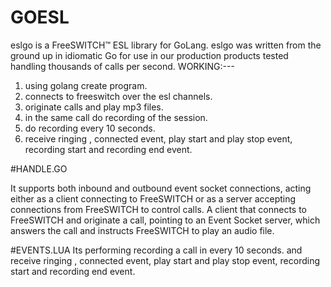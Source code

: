# GOESL
eslgo is a FreeSWITCH™ ESL library for GoLang. eslgo was written from the ground up in idiomatic Go for use in our production products tested handling thousands of calls per second.
WORKING:---
1. using golang create program. 
2. connects to freeswitch over the esl channels. 
3. originate calls and play mp3 files. 
4. in the same call do recording of the session.
5. do recording every 10 seconds. 
6. receive ringing , connected event, play start and play stop event, recording start and recording end event.

#HANDLE.GO

It supports both inbound and outbound event socket connections, acting either as a client connecting to FreeSWITCH or as a server accepting connections from FreeSWITCH to control calls.
A client that connects to FreeSWITCH and originate a call, pointing to an Event Socket server, which answers the call and instructs FreeSWITCH to play an audio file.

#EVENTS.LUA
Its performing recording a call in every 10 seconds.
and receive ringing , connected event, play start and play stop event, recording start and recording end event.

